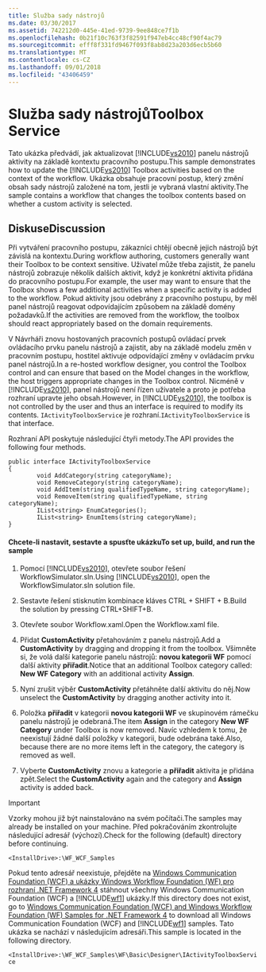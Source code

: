 ```yaml
---
title: Služba sady nástrojů
ms.date: 03/30/2017
ms.assetid: 742212d0-445e-41ed-9739-9ee848ce7f1b
ms.openlocfilehash: 0b21f10c763f3f82591f947eb4cc48cf90f4ac79
ms.sourcegitcommit: efff8f331fd9467f093f8ab8d23a203d6ecb5b60
ms.translationtype: MT
ms.contentlocale: cs-CZ
ms.lasthandoff: 09/01/2018
ms.locfileid: "43406459"
---
```

# <a name="toolbox-service"></a><span data-ttu-id="be6a4-102">Služba sady nástrojů</span><span class="sxs-lookup"><span data-stu-id="be6a4-102">Toolbox Service</span></span>
<span data-ttu-id="be6a4-103">Tato ukázka předvádí, jak aktualizovat [!INCLUDE[vs2010](../../../../includes/vs2010-md.md)] panelu nástrojů aktivity na základě kontextu pracovního postupu.</span><span class="sxs-lookup"><span data-stu-id="be6a4-103">This sample demonstrates how to update the [!INCLUDE[vs2010](../../../../includes/vs2010-md.md)] Toolbox activities based on the context of the workflow.</span></span> <span data-ttu-id="be6a4-104">Ukázka obsahuje pracovní postup, který změní obsah sady nástrojů založené na tom, jestli je vybraná vlastní aktivity.</span><span class="sxs-lookup"><span data-stu-id="be6a4-104">The sample contains a workflow that changes the toolbox contents based on whether a custom activity is selected.</span></span>  
  
## <a name="discussion"></a><span data-ttu-id="be6a4-105">Diskuse</span><span class="sxs-lookup"><span data-stu-id="be6a4-105">Discussion</span></span>  
 <span data-ttu-id="be6a4-106">Při vytváření pracovního postupu, zákazníci chtějí obecně jejich nástrojů být závislá na kontextu.</span><span class="sxs-lookup"><span data-stu-id="be6a4-106">During workflow authoring, customers generally want their Toolbox to be context sensitive.</span></span> <span data-ttu-id="be6a4-107">Uživatel může třeba zajistit, že panelu nástrojů zobrazuje několik dalších aktivit, když je konkrétní aktivita přidána do pracovního postupu.</span><span class="sxs-lookup"><span data-stu-id="be6a4-107">For example, the user may want to ensure that the Toolbox shows a few additional activities when a specific activity is added to the workflow.</span></span> <span data-ttu-id="be6a4-108">Pokud aktivity jsou odebrány z pracovního postupu, by měl panel nástrojů reagovat odpovídajícím způsobem na základě domény požadavků.</span><span class="sxs-lookup"><span data-stu-id="be6a4-108">If the activities are removed from the workflow, the toolbox should react appropriately based on the domain requirements.</span></span>  
  
 <span data-ttu-id="be6a4-109">V Návrháři znovu hostovaných pracovních postupů ovládací prvek ovládacího prvku panelu nástrojů a zajistit, aby na základě modelu změn v pracovním postupu, hostitel aktivuje odpovídající změny v ovládacím prvku panel nástrojů.</span><span class="sxs-lookup"><span data-stu-id="be6a4-109">In a re-hosted workflow designer, you control the Toolbox control and can ensure that based on the Model changes in the workflow, the host triggers appropriate changes in the Toolbox control.</span></span> <span data-ttu-id="be6a4-110">Nicméně v [!INCLUDE[vs2010](../../../../includes/vs2010-md.md)], panel nástrojů není řízen uživatele a proto je potřeba rozhraní upravte jeho obsah.</span><span class="sxs-lookup"><span data-stu-id="be6a4-110">However, in [!INCLUDE[vs2010](../../../../includes/vs2010-md.md)], the toolbox is not controlled by the user and thus an interface is required to modify its contents.</span></span> <span data-ttu-id="be6a4-111">`IActivityToolboxService` je rozhraní.</span><span class="sxs-lookup"><span data-stu-id="be6a4-111">`IActivityToolboxService` is that interface.</span></span>  
  
 <span data-ttu-id="be6a4-112">Rozhraní API poskytuje následující čtyři metody.</span><span class="sxs-lookup"><span data-stu-id="be6a4-112">The API provides the following four methods.</span></span>  
  
```  
public interface IActivityToolboxService   
{   
        void AddCategory(string categoryName);   
        void RemoveCategory(string categoryName);   
        void AddItem(string qualifiedTypeName, string categoryName);   
        void RemoveItem(string qualifiedTypeName, string categoryName);   
        IList<string> EnumCategories();   
        IList<string> EnumItems(string categoryName);   
}  
```  
  
#### <a name="to-set-up-build-and-run-the-sample"></a><span data-ttu-id="be6a4-113">Chcete-li nastavit, sestavte a spusťte ukázku</span><span class="sxs-lookup"><span data-stu-id="be6a4-113">To set up, build, and run the sample</span></span>  
  
1.  <span data-ttu-id="be6a4-114">Pomocí [!INCLUDE[vs2010](../../../../includes/vs2010-md.md)], otevřete soubor řešení WorkflowSimulator.sln.</span><span class="sxs-lookup"><span data-stu-id="be6a4-114">Using [!INCLUDE[vs2010](../../../../includes/vs2010-md.md)], open the WorkflowSimulator.sln solution file.</span></span>  
  
2.  <span data-ttu-id="be6a4-115">Sestavte řešení stisknutím kombinace kláves CTRL + SHIFT + B.</span><span class="sxs-lookup"><span data-stu-id="be6a4-115">Build the solution by pressing CTRL+SHIFT+B.</span></span>  
  
3.  <span data-ttu-id="be6a4-116">Otevřete soubor Workflow.xaml.</span><span class="sxs-lookup"><span data-stu-id="be6a4-116">Open the Workflow.xaml file.</span></span>  
  
4.  <span data-ttu-id="be6a4-117">Přidat **CustomActivity** přetahováním z panelu nástrojů.</span><span class="sxs-lookup"><span data-stu-id="be6a4-117">Add a **CustomActivity** by dragging and dropping it from the toolbox.</span></span> <span data-ttu-id="be6a4-118">Všimněte si, že volá další kategorie panelu nástrojů: **novou kategorii WF** pomocí další aktivity **přiřadit**.</span><span class="sxs-lookup"><span data-stu-id="be6a4-118">Notice that an additional Toolbox category called: **New WF Category** with an additional activity **Assign**.</span></span>  
  
5.  <span data-ttu-id="be6a4-119">Nyní zrušit výběr **CustomActivity** přetáhněte další aktivitu do něj.</span><span class="sxs-lookup"><span data-stu-id="be6a4-119">Now unselect the **CustomActivity** by dragging another activity into it.</span></span>  
  
6.  <span data-ttu-id="be6a4-120">Položka **přiřadit** v kategorii **novou kategorii WF** ve skupinovém rámečku panelu nástrojů je odebraná.</span><span class="sxs-lookup"><span data-stu-id="be6a4-120">The item **Assign** in the category **New WF Category** under Toolbox is now removed.</span></span> <span data-ttu-id="be6a4-121">Navíc vzhledem k tomu, že neexistují žádné další položky v kategorii, bude odebrána také.</span><span class="sxs-lookup"><span data-stu-id="be6a4-121">Also, because there are no more items left in the category, the category is removed as well.</span></span>  
  
7.  <span data-ttu-id="be6a4-122">Vyberte **CustomActivity** znovu a kategorie a **přiřadit** aktivita je přidána zpět.</span><span class="sxs-lookup"><span data-stu-id="be6a4-122">Select the **CustomActivity** again and the category and **Assign** activity is added back.</span></span>  
  
> [!IMPORTANT]
>  <span data-ttu-id="be6a4-123">Vzorky mohou již být nainstalováno na svém počítači.</span><span class="sxs-lookup"><span data-stu-id="be6a4-123">The samples may already be installed on your machine.</span></span> <span data-ttu-id="be6a4-124">Před pokračováním zkontrolujte následující adresář (výchozí).</span><span class="sxs-lookup"><span data-stu-id="be6a4-124">Check for the following (default) directory before continuing.</span></span>  
>   
>  `<InstallDrive>:\WF_WCF_Samples`  
>   
>  <span data-ttu-id="be6a4-125">Pokud tento adresář neexistuje, přejděte na [Windows Communication Foundation (WCF) a ukázky Windows Workflow Foundation (WF) pro rozhraní .NET Framework 4](https://go.microsoft.com/fwlink/?LinkId=150780) stáhnout všechny Windows Communication Foundation (WCF) a [!INCLUDE[wf1](../../../../includes/wf1-md.md)] ukázky.</span><span class="sxs-lookup"><span data-stu-id="be6a4-125">If this directory does not exist, go to [Windows Communication Foundation (WCF) and Windows Workflow Foundation (WF) Samples for .NET Framework 4](https://go.microsoft.com/fwlink/?LinkId=150780) to download all Windows Communication Foundation (WCF) and [!INCLUDE[wf1](../../../../includes/wf1-md.md)] samples.</span></span> <span data-ttu-id="be6a4-126">Tato ukázka se nachází v následujícím adresáři.</span><span class="sxs-lookup"><span data-stu-id="be6a4-126">This sample is located in the following directory.</span></span>  
>   
>  `<InstallDrive>:\WF_WCF_Samples\WF\Basic\Designer\IActivityToolboxService`
